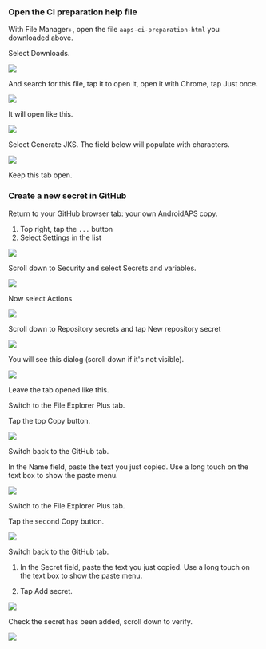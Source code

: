 ### Open the CI preparation help file

With File Manager+, open the file `aaps-ci-preparation-html` you downloaded above.

Select Downloads.

![](../images/Building-the-App/CI/BrowserBuildStep07.png)

And search for this file, tap it to open it, open it with Chrome, tap Just once.

![](../images/Building-the-App/CI/BrowserBuildStep08.png)

It will open like this.

![](../images/Building-the-App/CI/BrowserBuildStep09.png)

Select Generate JKS. The field below will populate with characters.

![](../images/Building-the-App/CI/BrowserBuildStep09a.png)

Keep this tab open.

### Create a new secret in GitHub

Return to your GitHub browser tab: your own AndroidAPS copy.

1. Top right, tap the `...` button
2. Select Settings in the list

![](../images/Building-the-App/CI/BrowserBuildStep10.png)

Scroll down to Security and select Secrets and variables.

![](../images/Building-the-App/CI/BrowserBuildStep11.png)

Now select Actions

![](../images/Building-the-App/CI/BrowserBuildStep12.png)

Scroll down to Repository secrets and tap New repository secret

![](../images/Building-the-App/CI/BrowserBuildStep13.png)

You will see this dialog (scroll down if it's not visible).

![](../images/Building-the-App/CI/BrowserBuildStep14.png)

Leave the tab opened like this.

Switch to the File Explorer Plus tab.

Tap the top Copy button.

![](../images/Building-the-App/CI/BrowserBuildStep15.png)

Switch back to the GitHub tab.

In the Name field, paste the text you just copied. Use a long touch on the text box to show the paste menu.

![](../images/Building-the-App/CI/BrowserBuildStep16.png)

Switch to the File Explorer Plus tab.

Tap the second Copy button.

![](../images/Building-the-App/CI/BrowserBuildStep17.png)

Switch back to the GitHub tab.

1. In the Secret field, paste the text you just copied. Use a long touch on the text box to show the paste menu.

2. Tap Add secret.

![](../images/Building-the-App/CI/BrowserBuildStep18.png)

Check the secret has been added, scroll down to verify.

![](../images/Building-the-App/CI/BrowserBuildStep19.png)
